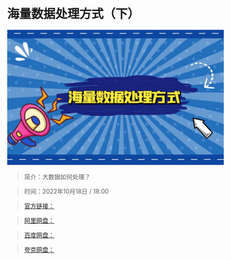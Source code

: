 # 海量数据处理方式（下）

![img](../../assets/694a8f903f464085847179398333bb92.jpg)

> 简介：大数据如何处理？

> 时间：2022年10月18日 / 18:00

> [官方链接：]()

> [阿里网盘：]()

> [百度网盘：]()

> [夸克网盘：]()
